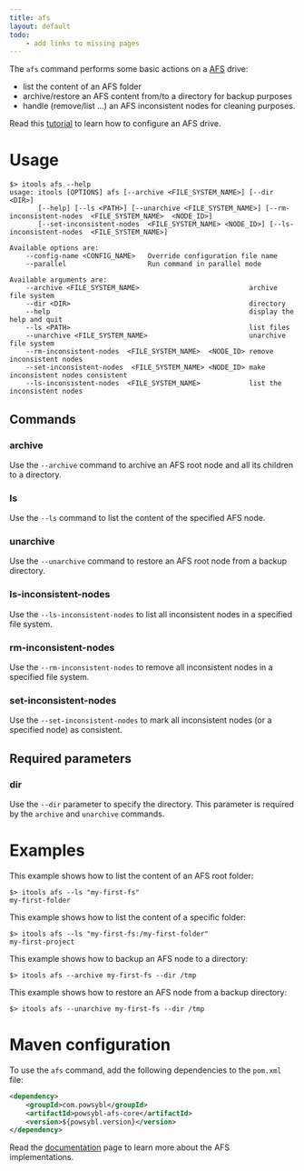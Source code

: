 ```yaml
---
title: afs
layout: default
todo:
    - add links to missing pages
---
```


The `afs` command performs some basic actions on a [AFS](../afs/index.md) drive:
- list the content of an AFS folder
- archive/restore an AFS content from/to a directory for backup purposes
- handle (remove/list ...) an AFS inconsistent nodes for cleaning purposes.

Read this [tutorial](../tutorials/afs/afs.md) to learn how to configure an AFS drive. 

# Usage
```shell
$> itools afs --help
usage: itools [OPTIONS] afs [--archive <FILE_SYSTEM_NAME>] [--dir <DIR>]
       [--help] [--ls <PATH>] [--unarchive <FILE_SYSTEM_NAME>] [--rm-inconsistent-nodes  <FILE_SYSTEM_NAME>  <NODE_ID>]
       [--set-inconsistent-nodes  <FILE_SYSTEM_NAME> <NODE_ID>] [--ls-inconsistent-nodes  <FILE_SYSTEM_NAME>]

Available options are:
    --config-name <CONFIG_NAME>   Override configuration file name
    --parallel                    Run command in parallel mode

Available arguments are:
    --archive <FILE_SYSTEM_NAME>                           archive file system
    --dir <DIR>                                            directory
    --help                                                 display the help and quit
    --ls <PATH>                                            list files
    --unarchive <FILE_SYSTEM_NAME>                         unarchive file system
    --rm-inconsistent-nodes  <FILE_SYSTEM_NAME>  <NODE_ID> remove inconsistent nodes
    --set-inconsistent-nodes  <FILE_SYSTEM_NAME> <NODE_ID> make inconsistent nodes consistent
    --ls-inconsistent-nodes  <FILE_SYSTEM_NAME>            list the inconsistent nodes
```

## Commands

### archive
Use the `--archive` command to archive an AFS root node and all its children to a directory.

### ls
Use the `--ls` command to list the content of the specified AFS node.

### unarchive
Use the `--unarchive` command to restore an AFS root node from a backup directory.

### ls-inconsistent-nodes
Use the `--ls-inconsistent-nodes` to list all inconsistent nodes in a specified file system.

### rm-inconsistent-nodes
Use the `--rm-inconsistent-nodes` to remove all inconsistent nodes in a specified file system.

### set-inconsistent-nodes
Use the `--set-inconsistent-nodes` to mark all inconsistent nodes (or a specified node) as consistent.

## Required parameters

### dir
Use the `--dir` parameter to specify the directory. This parameter is required by the `archive` and `unarchive` commands.

# Examples
This example shows how to list the content of an AFS root folder:
```shell
$> itools afs --ls "my-first-fs"
my-first-folder
```

This example shows how to list the content of a specific folder:
```shell
$> itools afs --ls "my-first-fs:/my-first-folder"
my-first-project
```

This example shows how to backup an AFS node to a directory:
```shell
$> itools afs --archive my-first-fs --dir /tmp
```

This example shows how to restore an AFS node from a backup directory:
```shell
$> itools afs --unarchive my-first-fs --dir /tmp
```

# Maven configuration
To use the `afs` command, add the following dependencies to the `pom.xml` file:
```xml
<dependency>
    <groupId>com.powsybl</groupId>
    <artifactId>powsybl-afs-core</artifactId>
    <version>${powsybl.version}</version>
</dependency>
```

Read the [documentation](../afs/index.md) page to learn more about the AFS implementations.
